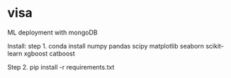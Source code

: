 # visa
ML deployment with mongoDB

Install:
step 1.
conda install numpy pandas scipy matplotlib seaborn scikit-learn xgboost catboost

Step 2. pip install -r requirements.txt
